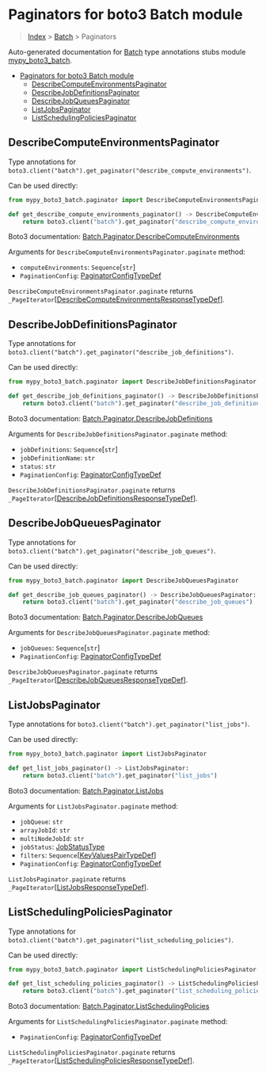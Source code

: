 # Paginators for boto3 Batch module

> [Index](..) > [Batch](.) > Paginators

Auto-generated documentation for
[Batch](https://boto3.amazonaws.com/v1/documentation/api/latest/reference/services/batch.html#Batch)
type annotations stubs module
[mypy_boto3_batch](https://pypi.org/project/mypy-boto3-batch/).

- [Paginators for boto3 Batch module](#paginators-for-boto3-batch-module)
  - [DescribeComputeEnvironmentsPaginator](#describecomputeenvironmentspaginator)
  - [DescribeJobDefinitionsPaginator](#describejobdefinitionspaginator)
  - [DescribeJobQueuesPaginator](#describejobqueuespaginator)
  - [ListJobsPaginator](#listjobspaginator)
  - [ListSchedulingPoliciesPaginator](#listschedulingpoliciespaginator)

## DescribeComputeEnvironmentsPaginator

Type annotations for
`boto3.client("batch").get_paginator("describe_compute_environments")`.

Can be used directly:

```python
from mypy_boto3_batch.paginator import DescribeComputeEnvironmentsPaginator

def get_describe_compute_environments_paginator() -> DescribeComputeEnvironmentsPaginator:
    return boto3.client("batch").get_paginator("describe_compute_environments")
```

Boto3 documentation:
[Batch.Paginator.DescribeComputeEnvironments](https://boto3.amazonaws.com/v1/documentation/api/latest/reference/services/batch.html#Batch.Paginator.DescribeComputeEnvironments)

Arguments for `DescribeComputeEnvironmentsPaginator.paginate` method:

- `computeEnvironments`: `Sequence`\[`str`\]
- `PaginationConfig`:
  [PaginatorConfigTypeDef](./type_defs.md#paginatorconfigtypedef)

`DescribeComputeEnvironmentsPaginator.paginate` returns
`_PageIterator`\[[DescribeComputeEnvironmentsResponseTypeDef](./type_defs.md#describecomputeenvironmentsresponsetypedef)\].

## DescribeJobDefinitionsPaginator

Type annotations for
`boto3.client("batch").get_paginator("describe_job_definitions")`.

Can be used directly:

```python
from mypy_boto3_batch.paginator import DescribeJobDefinitionsPaginator

def get_describe_job_definitions_paginator() -> DescribeJobDefinitionsPaginator:
    return boto3.client("batch").get_paginator("describe_job_definitions")
```

Boto3 documentation:
[Batch.Paginator.DescribeJobDefinitions](https://boto3.amazonaws.com/v1/documentation/api/latest/reference/services/batch.html#Batch.Paginator.DescribeJobDefinitions)

Arguments for `DescribeJobDefinitionsPaginator.paginate` method:

- `jobDefinitions`: `Sequence`\[`str`\]
- `jobDefinitionName`: `str`
- `status`: `str`
- `PaginationConfig`:
  [PaginatorConfigTypeDef](./type_defs.md#paginatorconfigtypedef)

`DescribeJobDefinitionsPaginator.paginate` returns
`_PageIterator`\[[DescribeJobDefinitionsResponseTypeDef](./type_defs.md#describejobdefinitionsresponsetypedef)\].

## DescribeJobQueuesPaginator

Type annotations for
`boto3.client("batch").get_paginator("describe_job_queues")`.

Can be used directly:

```python
from mypy_boto3_batch.paginator import DescribeJobQueuesPaginator

def get_describe_job_queues_paginator() -> DescribeJobQueuesPaginator:
    return boto3.client("batch").get_paginator("describe_job_queues")
```

Boto3 documentation:
[Batch.Paginator.DescribeJobQueues](https://boto3.amazonaws.com/v1/documentation/api/latest/reference/services/batch.html#Batch.Paginator.DescribeJobQueues)

Arguments for `DescribeJobQueuesPaginator.paginate` method:

- `jobQueues`: `Sequence`\[`str`\]
- `PaginationConfig`:
  [PaginatorConfigTypeDef](./type_defs.md#paginatorconfigtypedef)

`DescribeJobQueuesPaginator.paginate` returns
`_PageIterator`\[[DescribeJobQueuesResponseTypeDef](./type_defs.md#describejobqueuesresponsetypedef)\].

## ListJobsPaginator

Type annotations for `boto3.client("batch").get_paginator("list_jobs")`.

Can be used directly:

```python
from mypy_boto3_batch.paginator import ListJobsPaginator

def get_list_jobs_paginator() -> ListJobsPaginator:
    return boto3.client("batch").get_paginator("list_jobs")
```

Boto3 documentation:
[Batch.Paginator.ListJobs](https://boto3.amazonaws.com/v1/documentation/api/latest/reference/services/batch.html#Batch.Paginator.ListJobs)

Arguments for `ListJobsPaginator.paginate` method:

- `jobQueue`: `str`
- `arrayJobId`: `str`
- `multiNodeJobId`: `str`
- `jobStatus`: [JobStatusType](./literals.md#jobstatustype)
- `filters`:
  `Sequence`\[[KeyValuesPairTypeDef](./type_defs.md#keyvaluespairtypedef)\]
- `PaginationConfig`:
  [PaginatorConfigTypeDef](./type_defs.md#paginatorconfigtypedef)

`ListJobsPaginator.paginate` returns
`_PageIterator`\[[ListJobsResponseTypeDef](./type_defs.md#listjobsresponsetypedef)\].

## ListSchedulingPoliciesPaginator

Type annotations for
`boto3.client("batch").get_paginator("list_scheduling_policies")`.

Can be used directly:

```python
from mypy_boto3_batch.paginator import ListSchedulingPoliciesPaginator

def get_list_scheduling_policies_paginator() -> ListSchedulingPoliciesPaginator:
    return boto3.client("batch").get_paginator("list_scheduling_policies")
```

Boto3 documentation:
[Batch.Paginator.ListSchedulingPolicies](https://boto3.amazonaws.com/v1/documentation/api/latest/reference/services/batch.html#Batch.Paginator.ListSchedulingPolicies)

Arguments for `ListSchedulingPoliciesPaginator.paginate` method:

- `PaginationConfig`:
  [PaginatorConfigTypeDef](./type_defs.md#paginatorconfigtypedef)

`ListSchedulingPoliciesPaginator.paginate` returns
`_PageIterator`\[[ListSchedulingPoliciesResponseTypeDef](./type_defs.md#listschedulingpoliciesresponsetypedef)\].
